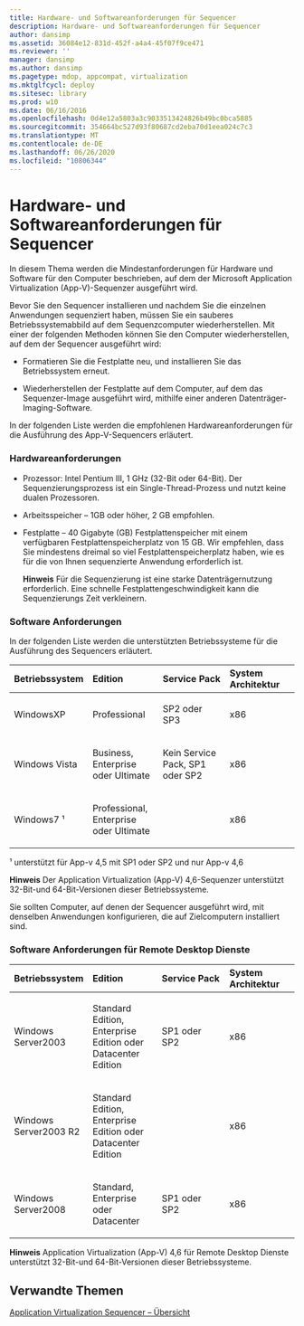 ```yaml
---
title: Hardware- und Softwareanforderungen für Sequencer
description: Hardware- und Softwareanforderungen für Sequencer
author: dansimp
ms.assetid: 36084e12-831d-452f-a4a4-45f07f9ce471
ms.reviewer: ''
manager: dansimp
ms.author: dansimp
ms.pagetype: mdop, appcompat, virtualization
ms.mktglfcycl: deploy
ms.sitesec: library
ms.prod: w10
ms.date: 06/16/2016
ms.openlocfilehash: 0d4e12a5803a3c9033513424826b49bc0bca5885
ms.sourcegitcommit: 354664bc527d93f80687cd2eba70d1eea024c7c3
ms.translationtype: MT
ms.contentlocale: de-DE
ms.lasthandoff: 06/26/2020
ms.locfileid: "10806344"
---
```

# Hardware- und Softwareanforderungen für Sequencer


In diesem Thema werden die Mindestanforderungen für Hardware und Software für den Computer beschrieben, auf dem der Microsoft Application Virtualization (App-V)-Sequenzer ausgeführt wird.

Bevor Sie den Sequencer installieren und nachdem Sie die einzelnen Anwendungen sequenziert haben, müssen Sie ein sauberes Betriebssystemabbild auf dem Sequenzcomputer wiederherstellen. Mit einer der folgenden Methoden können Sie den Computer wiederherstellen, auf dem der Sequencer ausgeführt wird:

-   Formatieren Sie die Festplatte neu, und installieren Sie das Betriebssystem erneut.

-   Wiederherstellen der Festplatte auf dem Computer, auf dem das Sequenzer-Image ausgeführt wird, mithilfe einer anderen Datenträger-Imaging-Software.

In der folgenden Liste werden die empfohlenen Hardwareanforderungen für die Ausführung des App-V-Sequencers erläutert.

### <a href="" id="hardware-requirements-"></a>Hardwareanforderungen

-   Prozessor: Intel Pentium III, 1 GHz (32-Bit oder 64-Bit). Der Sequenzierungsprozess ist ein Single-Thread-Prozess und nutzt keine dualen Prozessoren.

-   Arbeitsspeicher – 1GB oder höher, 2 GB empfohlen.

-   Festplatte – 40 Gigabyte (GB) Festplattenspeicher mit einem verfügbaren Festplattenspeicherplatz von 15 GB. Wir empfehlen, dass Sie mindestens dreimal so viel Festplattenspeicherplatz haben, wie es für die von Ihnen sequenzierte Anwendung erforderlich ist.

    **Hinweis**  Für die Sequenzierung ist eine starke Datenträgernutzung erforderlich. Eine schnelle Festplattengeschwindigkeit kann die Sequenzierungs Zeit verkleinern.

     

### Software Anforderungen

In der folgenden Liste werden die unterstützten Betriebssysteme für die Ausführung des Sequencers erläutert.

<table>
<colgroup>
<col width="25%" />
<col width="25%" />
<col width="25%" />
<col width="25%" />
</colgroup>
<thead>
<tr class="header">
<th align="left">Betriebssystem</th>
<th align="left">Edition</th>
<th align="left">Service Pack</th>
<th align="left">System Architektur</th>
</tr>
</thead>
<tbody>
<tr class="odd">
<td align="left"><p>WindowsXP</p></td>
<td align="left"><p>Professional</p></td>
<td align="left"><p>SP2 oder SP3</p></td>
<td align="left"><p>x86</p></td>
</tr>
<tr class="even">
<td align="left"><p>Windows Vista</p></td>
<td align="left"><p>Business, Enterprise oder Ultimate</p></td>
<td align="left"><p>Kein Service Pack, SP1 oder SP2</p></td>
<td align="left"><p>x86</p></td>
</tr>
<tr class="odd">
<td align="left"><p>Windows7 ¹</p></td>
<td align="left"><p>Professional, Enterprise oder Ultimate</p></td>
<td align="left"><p></p></td>
<td align="left"><p>x86</p></td>
</tr>
</tbody>
</table>

 

¹ unterstützt für App-v 4,5 mit SP1 oder SP2 und nur App-v 4,6

**Hinweis**  Der Application Virtualization (App-V) 4,6-Sequenzer unterstützt 32-Bit-und 64-Bit-Versionen dieser Betriebssysteme.

 

Sie sollten Computer, auf denen der Sequencer ausgeführt wird, mit denselben Anwendungen konfigurieren, die auf Zielcomputern installiert sind.

### Software Anforderungen für Remote Desktop Dienste

<table>
<colgroup>
<col width="25%" />
<col width="25%" />
<col width="25%" />
<col width="25%" />
</colgroup>
<thead>
<tr class="header">
<th align="left">Betriebssystem</th>
<th align="left">Edition</th>
<th align="left">Service Pack</th>
<th align="left">System Architektur</th>
</tr>
</thead>
<tbody>
<tr class="odd">
<td align="left"><p>Windows Server2003</p></td>
<td align="left"><p>Standard Edition, Enterprise Edition oder Datacenter Edition</p></td>
<td align="left"><p>SP1 oder SP2</p></td>
<td align="left"><p>x86</p></td>
</tr>
<tr class="even">
<td align="left"><p>Windows Server2003 R2</p></td>
<td align="left"><p>Standard Edition, Enterprise Edition oder Datacenter Edition</p></td>
<td align="left"><p></p></td>
<td align="left"><p>x86</p></td>
</tr>
<tr class="odd">
<td align="left"><p>Windows Server2008</p></td>
<td align="left"><p>Standard, Enterprise oder Datacenter</p></td>
<td align="left"><p>SP1 oder SP2</p></td>
<td align="left"><p>x86</p></td>
</tr>
</tbody>
</table>

 

**Hinweis**  Application Virtualization (App-V) 4,6 für Remote Desktop Dienste unterstützt 32-Bit-und 64-Bit-Versionen dieser Betriebssysteme.

 

## Verwandte Themen


[Application Virtualization Sequencer – Übersicht](application-virtualization-sequencer-overview.md)

 

 






